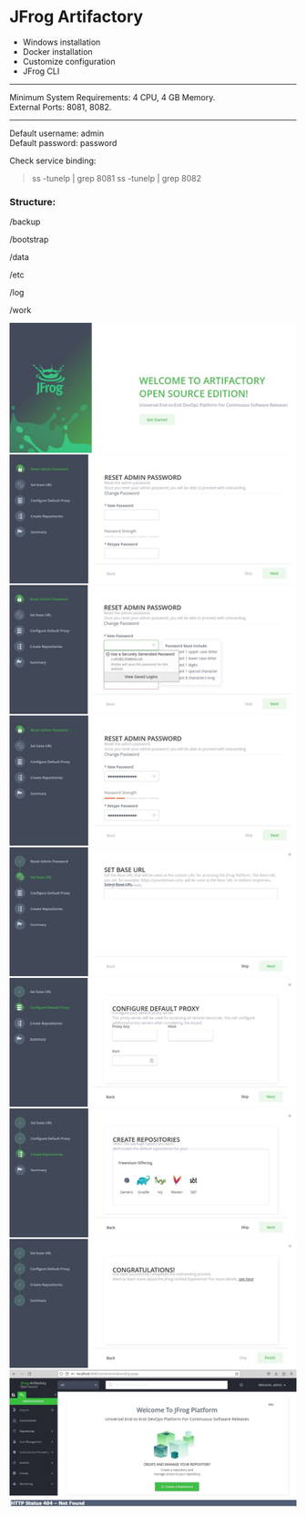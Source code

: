 # JFrog Artifactory 

- Windows installation
- Docker installation
- Customize configuration 
- JFrog CLI

---

Minimum System Requirements: 4 CPU, 4 GB Memory.<br />
External Ports: 8081, 8082.

---

Default username: admin<br />
Default password: password

Check service binding:
>ss -tunelp | grep 8081
>ss -tunelp | grep 8082

### Structure:

/backup

/bootstrap

/data

/etc

/log

/work

![alt text](images/artifactory-setup-1.jpg)
![alt text](images/artifactory-setup-2.jpg)
![alt text](images/artifactory-setup-3.jpg)
![alt text](images/artifactory-setup-4.jpg)
![alt text](images/artifactory-setup-5.jpg)
![alt text](images/artifactory-setup-6.jpg)
![alt text](images/artifactory-setup-7.jpg)
![alt text](images/artifactory-setup-8.jpg)
![alt text](images/artifactory-setup-9.jpg)
![alt text](images/errors/http_status_404_not_found.jpg)
